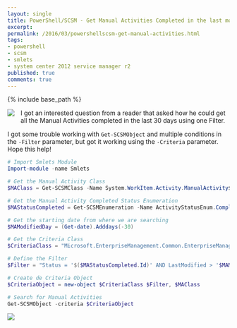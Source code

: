 ```yaml
---
layout: single
title: PowerShell/SCSM - Get Manual Activities Completed in the last month
excerpt: 
permalink: /2016/03/powershellscsm-get-manual-activities.html
tags: 
- powershell
- scsm
- smlets
- system center 2012 service manager r2
published: true
comments: true
---
```

{% include base_path %} 
 
<img imageanchor="1" style="clear: left; float: left; margin-bottom: 1em; margin-right: 1em;" border="0" src="{{ base_path }}/images/2016/20160308_PowerShellSCSM_-_Get_Manual_Activities_Completed_in_the_last_month/SCSM_128x128x32__596339289__-128x128.png" /> I got an interested question from a reader that asked how he could get all the Manual Activities completed in the last 30 days using one Filter.

I got some trouble working with ```Get-SCSMObject``` and multiple conditions in the ```-Filter``` parameter, but got it working using the ```-Criteria``` parameter. Hope this help!


```powershell
# Import Smlets Module
Import-module -name Smlets

# Get the Manual Activity Class
$MAClass = Get-SCSMClass -Name System.WorkItem.Activity.ManualActivity$

# Get the Manual Activity Completed Status Enumeration
$MAStatusCompleted = Get-SCSMEnumeration -Name ActivityStatusEnum.Completed$

# Get the starting date from where we are searching
$MAModifiedDay = (Get-date).Adddays(-30)

# Get the Criteria Class
$CriteriaClass = "Microsoft.EnterpriseManagement.Common.EnterpriseManagementObjectCriteria"

# Define the Filter
$Filter = "Status = '$($MAStatusCompleted.Id)' AND LastModified > '$MAModifiedDay'"

# Create de Criteria Object
$CriteriaObject = new-object $CriteriaClass $Filter, $MAClass

# Search for Manual Activities
Get-SCSMObject -criteria $CriteriaObject
```

<img border="0" src="{{ base_path }}/images/2016/20160308_PowerShellSCSM_-_Get_Manual_Activities_Completed_in_the_last_month/SCSM-MA_Completed_Last30Days__1591645324__-772x418.png" />


